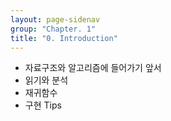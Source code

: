 ```yaml
---
layout: page-sidenav
group: "Chapter. 1"
title: "0. Introduction"
---
```


- 자료구조와 알고리즘에 들어가기 앞서
- 읽기와 분석
- 재귀함수
- 구현 Tips